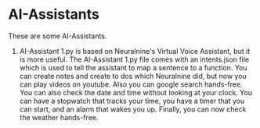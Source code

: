# AI-Assistants
These are some AI-Assistants.

1. AI-Assistant 1.py is based on Neuralnine's Virtual Voice Assistant, but it is more useful. The AI-Assistant 1.py file comes with an intents.json file which is used to tell the assistant to map a sentence to a function. You can create notes and create to dos which Neuralnine did, but now you can play videos on youtube. Also you can google search hands-free. You can also check the date and time without looking at your clock. You can have a stopwatch that tracks your time, you have a timer that you can start, and an alarm that wakes you up. Finally, you can now check the weather hands-free.
